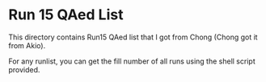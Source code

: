 Run 15 QAed List
===================

This directory contains Run15 QAed list that I got from Chong (Chong got it from Akio).

For any runlist, you can get the fill number of all runs using the shell script provided.

